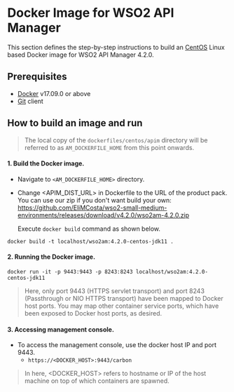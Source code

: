 # Docker Image for WSO2 API Manager #

This section defines the step-by-step instructions to build an [CentOS](https://hub.docker.com/_/centos/) Linux based Docker image for WSO2 API Manager 4.2.0.

## Prerequisites

* [Docker](https://www.docker.com/get-docker) v17.09.0 or above
* [Git](https://git-scm.com/book/en/v2/Getting-Started-Installing-Git) client


## How to build an image and run

> The local copy of the `dockerfiles/centos/apim` directory will be referred to as `AM_DOCKERFILE_HOME` from this point onwards.

#### 1. Build the Docker image.

- Navigate to `<AM_DOCKERFILE_HOME>` directory. <br>
- Change <APIM_DIST_URL> in Dockerfile to the URL of the product pack. You can use our zip if you don't want build your own: https://github.com/EliMCosta/wso2-small-medium-environments/releases/download/v4.2.0/wso2am-4.2.0.zip
  
  Execute `docker build` command as shown below.

```
docker build -t localhost/wso2am:4.2.0-centos-jdk11 .
```

#### 2. Running the Docker image.

```
docker run -it -p 9443:9443 -p 8243:8243 localhost/wso2am:4.2.0-centos-jdk11
```

> Here, only port 9443 (HTTPS servlet transport) and port 8243 (Passthrough or NIO HTTPS transport) have been mapped to Docker host ports.
You may map other container service ports, which have been exposed to Docker host ports, as desired.

#### 3. Accessing management console.

- To access the management console, use the docker host IP and port 9443.
    + `https://<DOCKER_HOST>:9443/carbon`
    
> In here, <DOCKER_HOST> refers to hostname or IP of the host machine on top of which containers are spawned.

